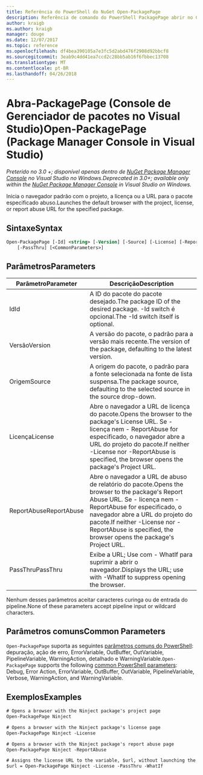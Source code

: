 ```yaml
---
title: Referência do PowerShell do NuGet Open-PackagePage
description: Referência de comando do PowerShell PackagePage abrir no Console do Gerenciador de pacotes do NuGet no Visual Studio.
author: kraigb
ms.author: kraigb
manager: douge
ms.date: 12/07/2017
ms.topic: reference
ms.openlocfilehash: df4bea390105a7e3fc5d2abd476f2908d92bbcf8
ms.sourcegitcommit: 3eab9c4dd41ea7ccd2c28bb5ab16f6fbbec13708
ms.translationtype: MT
ms.contentlocale: pt-BR
ms.lasthandoff: 04/26/2018
---
```

# <a name="open-packagepage-package-manager-console-in-visual-studio"></a><span data-ttu-id="45d21-103">Abra-PackagePage (Console de Gerenciador de pacotes no Visual Studio)</span><span class="sxs-lookup"><span data-stu-id="45d21-103">Open-PackagePage (Package Manager Console in Visual Studio)</span></span>

<span data-ttu-id="45d21-104">*Preterido no 3.0 +; disponível apenas dentro de [NuGet Package Manager Console](package-manager-console.md) no Visual Studio no Windows.*</span><span class="sxs-lookup"><span data-stu-id="45d21-104">*Deprecated in 3.0+; available only within the [NuGet Package Manager Console](package-manager-console.md) in Visual Studio on Windows.*</span></span>

<span data-ttu-id="45d21-105">Inicia o navegador padrão com o projeto, a licença ou a URL para o pacote especificado abuso.</span><span class="sxs-lookup"><span data-stu-id="45d21-105">Launches the default browser with the project, license, or report abuse URL for the specified package.</span></span>

## <a name="syntax"></a><span data-ttu-id="45d21-106">Sintaxe</span><span class="sxs-lookup"><span data-stu-id="45d21-106">Syntax</span></span>

```ps
Open-PackagePage [-Id] <string> [-Version] [-Source] [-License] [-ReportAbuse]
    [-PassThru] [<CommonParameters>]
```

## <a name="parameters"></a><span data-ttu-id="45d21-107">Parâmetros</span><span class="sxs-lookup"><span data-stu-id="45d21-107">Parameters</span></span>

| <span data-ttu-id="45d21-108">Parâmetro</span><span class="sxs-lookup"><span data-stu-id="45d21-108">Parameter</span></span> | <span data-ttu-id="45d21-109">Descrição</span><span class="sxs-lookup"><span data-stu-id="45d21-109">Description</span></span> |
| --- | --- |
| <span data-ttu-id="45d21-110">Id</span><span class="sxs-lookup"><span data-stu-id="45d21-110">Id</span></span> | <span data-ttu-id="45d21-111">A ID do pacote do pacote desejado.</span><span class="sxs-lookup"><span data-stu-id="45d21-111">The package ID of the desired package.</span></span> <span data-ttu-id="45d21-112">-Id switch é opcional.</span><span class="sxs-lookup"><span data-stu-id="45d21-112">The -Id switch itself is optional.</span></span> |
| <span data-ttu-id="45d21-113">Versão</span><span class="sxs-lookup"><span data-stu-id="45d21-113">Version</span></span> | <span data-ttu-id="45d21-114">A versão do pacote, o padrão para a versão mais recente.</span><span class="sxs-lookup"><span data-stu-id="45d21-114">The version of the package, defaulting to the latest version.</span></span> |
| <span data-ttu-id="45d21-115">Origem</span><span class="sxs-lookup"><span data-stu-id="45d21-115">Source</span></span> | <span data-ttu-id="45d21-116">A origem do pacote, o padrão para a fonte selecionada na fonte de lista suspensa.</span><span class="sxs-lookup"><span data-stu-id="45d21-116">The package source, defaulting to the selected source in the source drop-down.</span></span> |
| <span data-ttu-id="45d21-117">Licença</span><span class="sxs-lookup"><span data-stu-id="45d21-117">License</span></span> | <span data-ttu-id="45d21-118">Abre o navegador a URL de licença do pacote.</span><span class="sxs-lookup"><span data-stu-id="45d21-118">Opens the browser to the package's License URL.</span></span> <span data-ttu-id="45d21-119">Se - licença nem - ReportAbuse for especificado, o navegador abre a URL do projeto do pacote.</span><span class="sxs-lookup"><span data-stu-id="45d21-119">If neither -License nor -ReportAbuse is specified, the browser opens the package's Project URL.</span></span> |
| <span data-ttu-id="45d21-120">ReportAbuse</span><span class="sxs-lookup"><span data-stu-id="45d21-120">ReportAbuse</span></span> | <span data-ttu-id="45d21-121">Abre o navegador a URL de abuso de relatório do pacote.</span><span class="sxs-lookup"><span data-stu-id="45d21-121">Opens the browser to the package's Report Abuse URL.</span></span> <span data-ttu-id="45d21-122">Se - licença nem - ReportAbuse for especificado, o navegador abre a URL do projeto do pacote.</span><span class="sxs-lookup"><span data-stu-id="45d21-122">If neither -License nor -ReportAbuse is specified, the browser opens the package's Project URL.</span></span> |
| <span data-ttu-id="45d21-123">PassThru</span><span class="sxs-lookup"><span data-stu-id="45d21-123">PassThru</span></span> | <span data-ttu-id="45d21-124">Exibe a URL; Use com - WhatIf para suprimir a abrir o navegador.</span><span class="sxs-lookup"><span data-stu-id="45d21-124">Displays the URL; use with -WhatIf to suppress opening the browser.</span></span> |

<span data-ttu-id="45d21-125">Nenhum desses parâmetros aceitar caracteres curinga ou de entrada do pipeline.</span><span class="sxs-lookup"><span data-stu-id="45d21-125">None of these parameters accept pipeline input or wildcard characters.</span></span>

## <a name="common-parameters"></a><span data-ttu-id="45d21-126">Parâmetros comuns</span><span class="sxs-lookup"><span data-stu-id="45d21-126">Common Parameters</span></span>

<span data-ttu-id="45d21-127">`Open-PackagePage` suporta as seguintes [parâmetros comuns do PowerShell](http://go.microsoft.com/fwlink/?LinkID=113216): depuração, ação de erro, ErrorVariable, OutBuffer, OutVariable, PipelineVariable, WarningAction, detalhado e WarningVariable.</span><span class="sxs-lookup"><span data-stu-id="45d21-127">`Open-PackagePage` supports the following [common PowerShell parameters](http://go.microsoft.com/fwlink/?LinkID=113216): Debug, Error Action, ErrorVariable, OutBuffer, OutVariable, PipelineVariable, Verbose, WarningAction, and WarningVariable.</span></span>

## <a name="examples"></a><span data-ttu-id="45d21-128">Exemplos</span><span class="sxs-lookup"><span data-stu-id="45d21-128">Examples</span></span>

```ps
# Opens a browser with the Ninject package's project page
Open-PackagePage Ninject

# Opens a browser with the Ninject package's license page
Open-PackagePage Ninject -License

# Opens a browser with the Ninject package's report abuse page  
Open-PackagePage Ninject -ReportAbuse

# Assigns the license URL to the variable, $url, without launching the browser
$url = Open-PackagePage Ninject -License -PassThru -WhatIf
```